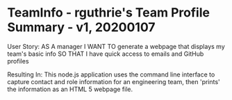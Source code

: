 # TeamInfo - rguthrie's Team Profile Summary - v1, 20200107

User Story:
AS A        manager
I WANT TO   generate a webpage that displays my team's basic info
SO THAT     I have quick access to emails and GitHub profiles

Resulting In:
This node.js application uses the command line interface to capture contact and 
role information for an engineering team, then 'prints' the information as an 
HTML 5 webpage file.  <style> tags are used to provide CSS formatting in the 
HTML file.

The application was partially developed using Test-Driven Development (TDD) 
methodology; a class implementation test suite was provided at the outset of 
code development.

# Requirements

* The project must prompt the user to build an engineering team. An engineering
team consists of a manager, and any number of engineers and interns.

* All provided tests must pass.

* The project must have classes `Employee`, `Manager`, `Engineer`, and `Intern`.
These classes must be extended from an `Employee` parent class which has the 
following properties and methods:

  * name
  * id
  * title
  * getName()
  * getId()
  * getEmail()
  * getRole() // Returns 'Employee'

In addition to `Employee`'s properties and methods, `Manager` must also have:

  * officeNumber
  * getRole() // Overridden to return 'Manager'

In addition to `Employee`'s properties and methods, `Engineer` must also have:

  * github  // GitHub username
  * getGithub()
  * getRole() // Overridden to return 'Engineer'

In addition to `Employee`'s properties and methods, `Intern` must also have:

  * school 
  * getSchool()
  * getRole() // Overridden to return 'Intern'

* The project must generate a `team.html` page in the `output` directory.  This
page must format the team roster 'nicely'. Each team member should display the following 
in no particular order:

  * Name
  * Role
  * ID
  * Role-specific property (School, link to GitHub profile, or office phone number)

# Design
 
Package inquirer.js is used to implement command-line data capture. jest.js is the testing
framework.  Packages clear, chalk, and figlet were used for CLI presentation enhancement.

# Getting Started

A sample Team Profile webpage is hosted on GitHub at https://rguthrie000.github.io/rguthrieTeamProfile/
The node.js file is located at repo rguthrie000/rguthrieTeamProfile.  

### Prerequisites

Node.js is required to interpret/run this program, with external modules inquirer, jest,
clear, chalk, and figlet.

### Installing

See file package.JSON for node.js package dependencies; these must be installed 
from npm in a location with visibility from the execution directory.

## Running the tests

Use 'npm test' from the repository directory (rguthrieTeamProfile) to execute the 
.test.js files found in the test subdirectory.

## This application was developed with:
VS Code - Smart Editor for HTML/CSS/JS
node.js - JavaScript command-line interpreter
jest - test automation
Google Chrome - browser for development of the output webpage
Google Chrome Inspector - inspection/analysis tools integrated in Chrome Browser.

## Versioning

GitHub is used for version control; the github repository is 
rguthrie000/rguthrieTeamProfile.

## Author
rguthrie000 (Richard Guthrie)

## Acknowledgments
rguthrie000 is grateful to the UCF Coding Bootcamp - we rock!

